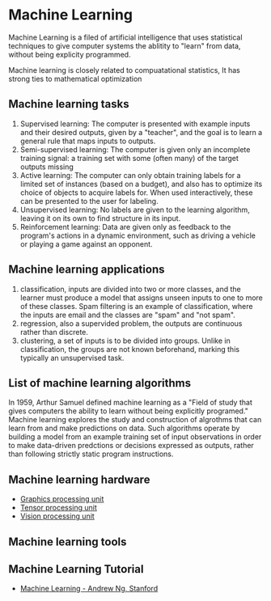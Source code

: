 # Machine Learning 

Machine Learning is a filed of artificial intelligence that uses statistical techniques to give computer systems the ablitity to "learn" from data, without being explicity programmed. 

Machine learning is closely related to compuatational statistics, It has strong ties to mathematical optimization

## Machine learning tasks

1. Supervised learning: The computer is presented with example inputs and their desired outputs, given by a "teacher", and the goal is to learn a general rule that maps inputs to outputs. 
2. Semi-supervised learning: The computer is given only an incomplete training signal: a training set with some (often many) of the target outputs missing 
3. Active learning: The computer can only obtain training labels for a limited set of instances (based on a budget), and also has to optimize its choice of objects to acquire labels for. When used interactively, these can be presented to the user for labeling.
4. Unsupervised learning: No labels are given to the learning algorithm, leaving it on its own to find structure in its input. 
5. Reinforcement learning: Data are given only as feedback to the program's actions in a dynamic environment, such as driving a vehicle or playing a game against an opponent.

## Machine learning applications

1. classification, inputs are divided into two or more classes, and the learner must produce a model that assigns unseen inputs to one to more of these classes.  Spam filtering is an example of classification, where the inputs are email and the classes are "spam" and "not spam". 
2. regression, also a supervided problem, the outputs are continuous rather than discrete. 
3. clustering, a set of inputs is to be divided into groups. Unlike in classification, the groups are not known beforehand, marking this typically an unsupervised task. 

## List of machine learning algorithms 

In 1959, Arthur Samuel defined machine learning as a "Field of study that gives computers the ability to learn without being explicitly programed." Machine learning explores the study and construction of algrothms that can learn from and make predictions on data. Such algorithms operate by building a model from an example training set of input observations in order to make data-driven predctions or decisions expressed as outputs, rather than following strictly static program instructions.

## Machine learning hardware 

- [Graphics processing unit]() 
- [Tensor processing unit]()
- [Vision processing unit]()

## Machine learning tools

## Machine Learning Tutorial

- [Machine Learning - Andrew Ng, Stanford]()
